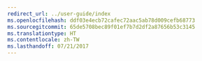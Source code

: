 ```yaml
---
redirect_url: ../user-guide/index
ms.openlocfilehash: ddf03e4ecb72cafec72aac5ab78d009cefb68773
ms.sourcegitcommit: 65de5708bec89f01ef7b7d2df2a87656b53c3145
ms.translationtype: HT
ms.contentlocale: zh-TW
ms.lasthandoff: 07/21/2017
---
```

